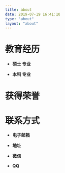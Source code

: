 ```yaml
---
title: about
date: 2019-07-19 16:41:10
type: "about"
layout: "about"
---
```



# 教育经历
* <b>硕士 专业</b>


* <b>本科 专业</b>


# 获得荣誉




# 联系方式
* <b>电子邮箱</b>


* <b>地址</b>

* <b>微信</b>

* <b>QQ</b>
